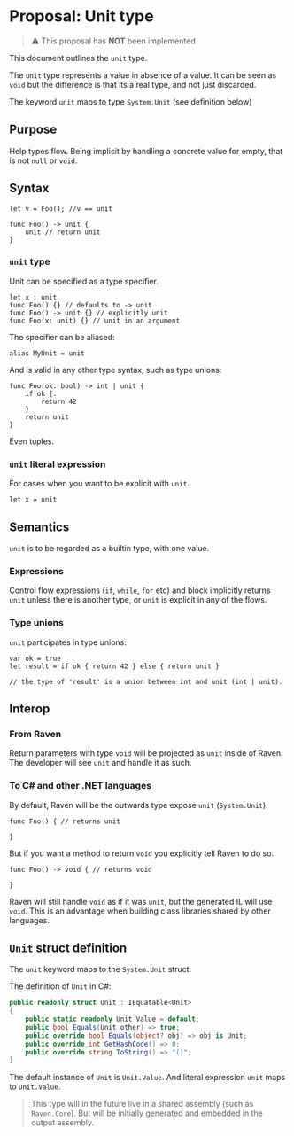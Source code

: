 # Proposal: Unit type

> ⚠️ This proposal has **NOT** been implemented

This document outlines the `unit` type.

The `unit` type represents a value in absence of a value. It can be seen as `void` but the difference is that its a real type, and not just discarded.

The keyword `unit` maps to type `System.Unit` (see definition below)

## Purpose

Help types flow. Being implicit by handling a concrete value for empty, that is not `null` or `void`.

## Syntax

```raven
let v = Foo(); //v == unit

func Foo() -> unit {
    unit // return unit
}
```


### `unit` type

Unit can be specified as a type specifier.

```raven
let x : unit
func Foo() {} // defaults to -> unit
func Foo() -> unit {} // explicitly unit
func Foo(x: unit) {} // unit in an argument
```

The specifier can be aliased:

```raven
alias MyUnit = unit 
```

And is valid in any other type syntax, such as type unions:

```raven
func Foo(ok: bool) -> int | unit {
    if ok {. 
        return 42
    }
    return unit
}
```

Even tuples.

### `unit` literal expression

For cases when you want to be explicit with `unit`.

```raven
let x = unit
```

## Semantics

`unit` is to be regarded as a builtin type, with one value.

### Expressions

Control flow expressions (`if`, `while`, `for` etc) and block implicitly returns `unit` unless there is another type, or `unit` is explicit in any of the flows.

### Type unions

`unit` participates in type unions.

```raven
var ok = true
let result = if ok { return 42 } else { return unit } 

// the type of 'result' is a union between int and unit (int | unit).
```

## Interop

### From Raven

Return parameters with type `void` will be projected as `unit` inside of Raven. The developer will see `unit` and handle it as such.

### To C# and other .NET languages

By default, Raven will be the outwards type expose `unit` (`System.Unit`).

```raven
func Foo() { // returns unit
    
}
```

But if you want a method to return `void` you explicitly tell Raven to do so.

```raven
func Foo() -> void { // returns void
    
}
```

Raven will still handle `void` as if it was `unit`, but the generated IL will use `void`. This is an advantage when building class libraries shared by other languages.

## `Unit` struct definition

The `unit` keyword maps to the `System.Unit` struct.

The definition of `Unit` in C#:

```csharp
public readonly struct Unit : IEquatable<Unit>
{
    public static readonly Unit Value = default;
    public bool Equals(Unit other) => true;
    public override bool Equals(object? obj) => obj is Unit;
    public override int GetHashCode() => 0;
    public override string ToString() => "()";
}
```

The default instance of `Unit` is `Unit.Value`. And literal expression `unit` maps to `Unit.Value`.

> This type will in the future live in a shared assembly (such as `Raven.Core`). But will be initially generated and embedded in the output assembly.
